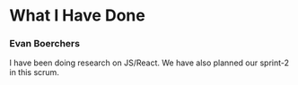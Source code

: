 # What I Have Done
### Evan Boerchers
I have been doing research on JS/React. We have also planned our sprint-2 in this scrum.
